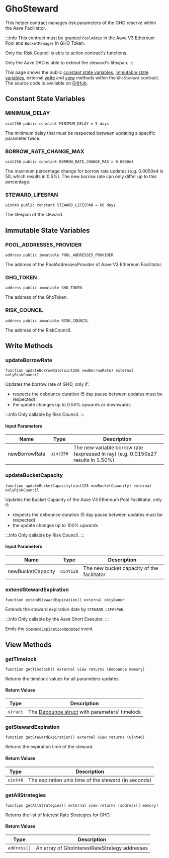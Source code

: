 # GhoSteward

This helper contract manages risk parameters of the GHO reserve within the Aave Facilitator.

:::info
This contract must be granted `PoolAdmin` in the Aave V3 Ethereum Pool and `BucketManager` in GHO Token.

Only the Risk Council is able to action contract's functions.

Only the Aave DAO is able to extend the steward's lifespan.
:::

This page shows the public [constant state variables](#constant-state-variables), [immutable state variables](#immutable-state-variables), external [write](#write-methods) and [view](#view-methods) methods within the `GhoSteward` contract. The source code is available on [GitHub](https://github.com/aave/gho-core/blob/main/src/contracts/misc/GhoSteward.sol).

## Constant State Variables

### MINIMUM_DELAY

```solidity
uint256 public constant MINIMUM_DELAY = 5 days
```

The minimum delay that must be respected between updating a specific parameter twice.

### BORROW_RATE_CHANGE_MAX

```solidity
uint256 public constant BORROW_RATE_CHANGE_MAX = 0.0050e4
```

The maximum percentage change for borrow rate updates (e.g. 0.0050e4 is 50, which results in 0.5%). The new borrow rate can only differ up to this percentage.

### STEWARD_LIFESPAN

```solidity
uint40 public constant STEWARD_LIFESPAN = 60 days
```

The lifespan of the steward.

## Immutable State Variables

### POOL_ADDRESSES_PROVIDER

```solidity
address public immutable POOL_ADDRESSES_PROVIDER
```

The address of the PoolAddressesProvider of Aave V3 Ethereum Facilitator.

### GHO_TOKEN

```solidity
address public immutable GHO_TOKEN
```

The address of the GhoToken.

### RISK_COUNCIL

```solidity
address public immutable RISK_COUNCIL
```

The address of the RiskCouncil.

## Write Methods

### updateBorrowRate

```solidity
function updateBorrowRate(uint256 newBorrowRate) external onlyRiskCouncil
```

Updates the borrow rate of GHO, only if:

- respects the debounce duration (5 day pause between updates must be respected)
- the update changes up to 0.50% upwards or downwards

:::info
Only callable by Risk Council.
:::

#### Input Parameters

| Name          | Type      | Description                                                                       |
| ------------- | --------- | --------------------------------------------------------------------------------- |
| newBorrowRate | `uint256` | The new variable borrow rate (expressed in ray) (e.g. 0.0150e27 results in 1.50%) |

### updateBucketCapacity

```solidity
function updateBucketCapacity(uint128 newBucketCapacity) external onlyRiskCouncil
```

Updates the Bucket Capacity of the Aave V3 Ethereum Pool Facilitator, only if:

- respects the debounce duration (5 day pause between updates must be respected)
- the update changes up to 100% upwards

:::info
Only callable by Risk Council.
:::

#### Input Parameters

| Name              | Type      | Description                                |
| ----------------- | --------- | ------------------------------------------ |
| newBucketCapacity | `uint128` | The new bucket capacity of the facilitator |

### extendStewardExpiration

```solidity
function extendStewardExpiration() external onlyOwner
```

Extends the steward expiration date by `STEWARD_LIFESPAN`.

:::info
Only callable by the Aave Short Executor.
:::

Emits the [`StewardExpirationUpdated`](./interfaces/IGhoSteward.md#stewardexpirationupdated) event.

## View Methods

### getTimelock

```solidity
function getTimelock() external view returns (Debounce memory)
```

Returns the timelock values for all parameters updates.

#### Return Values

| Type     | Description                                                                |
| -------- | -------------------------------------------------------------------------- |
| `struct` | The [Debounce struct](interfaces/IGhoSteward.md) with parameters' timelock |

### getStewardExpiration

```solidity
function getStewardExpiration() external view returns (uint40)
```

Returns the expiration time of the steward.

#### Return Values

| Type     | Description                                          |
| -------- | ---------------------------------------------------- |
| `uint40` | The expiration unix time of the steward (in seconds) |

### getAllStrategies

```solidity
function getAllStrategies() external view returns (address[] memory)
```

Returns the list of Interest Rate Strategies for GHO.

#### Return Values

| Type        | Description                                   |
| ----------- | --------------------------------------------- |
| `address[]` | An array of GhoInterestRateStrategy addresses |
